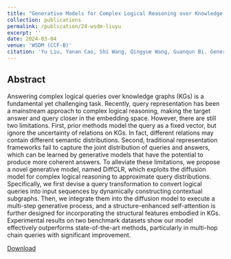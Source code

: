 ```yaml
---
title: "Generative Models for Complex Logical Reasoning over Knowledge Graphs"
collection: publications
permalink: /publication/24-wsdm-liuyu
excerpt: ''
date: 2024-03-04
venue: 'WSDM (CCF-B)'
citation: 'Yu Liu, Yanan Cao, Shi Wang, Qingyue Wang, Guanqun Bi. Generative Models for Complex Logical Reasoning over Knowledge Graphs.  WSDM 2024.'
---
```

Abstract
--
Answering complex logical queries over knowledge graphs (KGs) is a fundamental yet challenging task. Recently, query representation has been a mainstream approach to complex logical reasoning, making the target answer and query closer in the embedding space. However, there are still two limitations. First, prior methods model the query as a fixed vector, but ignore the uncertainty of relations on KGs. In fact, different relations may contain different semantic distributions. Second, traditional representation frameworks fail to capture the joint distribution of queries and answers, which can be learned by generative models that have the potential to produce more coherent answers. To alleviate these limitations, we propose a novel generative model, named DiffCLR, which exploits the diffusion model for complex logical reasoning to approximate query distributions. Specifically, we first devise a query transformation to convert logical queries into input sequences by dynamically constructing contextual subgraphs. Then, we integrate them into the diffusion model to execute a multi-step generative process, and a structure-enhanced self-attention is further designed for incorporating the structural features embodied in KGs. Experimental results on two benchmark datasets show our model effectively outperforms state-of-the-art methods, particularly in multi-hop chain queries with significant improvement.

[Download](https://dl.acm.org/doi/10.1145/3616855.3635804)
